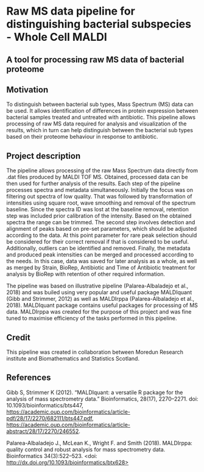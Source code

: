 # Raw MS data pipeline for distinguishing bacterial subspecies - Whole Cell MALDI

## A tool for processing raw MS data of bacterial proteome 

## Motivation

To distinguish between bacterial sub types, Mass Spectrum (MS) data can be used. It allows identification of differences in protein expression between bacterial samples treated and untreated with antibiotic. This pipeline allows processing of raw MS data required for analysis and visualization of the results, which in turn can help distinguish between the bacterial sub types based on their proteome behaviour in response to antibiotic.

## Project description

The pipeline allows processing of the raw Mass Spectrum data directly from .dat files produced by MALDI TOF MS. Obtained, processed data can be then used for further analysis of the results. Each step of the pipeline processes spectra and metadata simultaneously. 
Initially the focus was on filtering out spectra of low quality. That was followed by transformation of intensities using square root, wave smoothing and removal of the spectrum baseline. Since the spectra ID was lost at the baseline removal, retention step was included prior calibration of the intensity. Based on the obtained spectra the range can be trimmed.
The second step involves detection and alignment of peaks based on pre-set parameters, which should be adjusted according to the data. At this point parameter for rare peak selection should be considered for their correct removal if that is considered to be useful. Additionally, outliers can be identified and removed.
Finally, the metadata and produced peak intensities can be merged and processed according to the needs. In this case, data was saved for later analysis as a whole, as well as merged by Strain, BioRep, Antibiotic and Time of Antibiotic treatment for analysis by BioRep with retention of other required information. 

The pipeline was based on illustrative pipeline (Palarea-Albaladejo et al., 2018) and was builed using very popular and useful package MALDIquant (Gibb and Strimmer, 2012) as well as MALDIrppa (Palarea-Albaladejo et al., 2018). MALDIquant package contains useful packages for processing of MS data. MALDIrppa was created for the purpose of this project and was fine tuned to maximise efficiency of the tasks performed in this pipeline.

## Credit
This pipeline was created in collaboration between Moredun Research institute and Biomathematics and Statistics Scotland. 

## References

Gibb S, Strimmer K (2012). “MALDIquant: a versatile R package for the analysis of mass spectrometry data.” Bioinformatics, 28(17), 2270–2271. doi: 10.1093/bioinformatics/bts447, https://academic.oup.com/bioinformatics/article-pdf/28/17/2270/682111/bts447.pdf, https://academic.oup.com/bioinformatics/article-abstract/28/17/2270/246552.

Palarea-Albaladejo J., McLean K., Wright F. and Smith (2018). MALDIrppa: quality control and robust analysis for mass spectrometry data. Bioinformatics 34(3):522–523. <doi: http://dx.doi.org/10.1093/bioinformatics/btx628>
